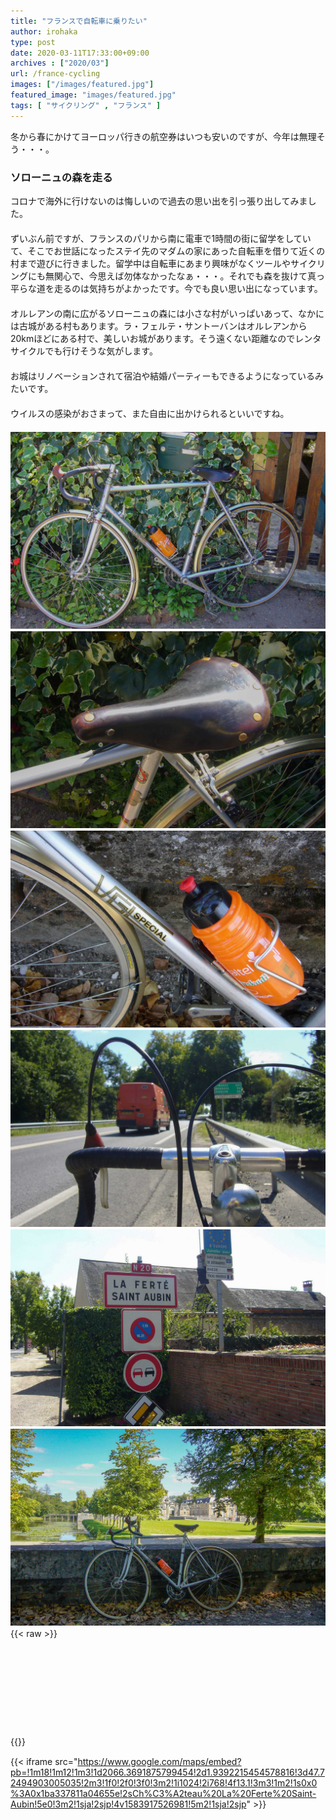 ```yaml
---
title: "フランスで自転車に乗りたい"
author: irohaka
type: post
date: 2020-03-11T17:33:00+09:00
archives : ["2020/03"]
url: /france-cycling
images: ["/images/featured.jpg"]
featured_image: "images/featured.jpg"
tags: [ "サイクリング" , "フランス" ]
---
```


冬から春にかけてヨーロッパ行きの航空券はいつも安いのですが、今年は無理そう・・・。
<!--more-->


### ソローニュの森を走る
コロナで海外に行けないのは悔しいので過去の思い出を引っ張り出してみました。  
　  
ずいぶん前ですが、フランスのパリから南に電車で1時間の街に留学をしていて、そこでお世話になったステイ先のマダムの家にあった自転車を借りて近くの村まで遊びに行きました。留学中は自転車にあまり興味がなくツールやサイクリングにも無関心で、今思えば勿体なかったなぁ・・・。それでも森を抜けて真っ平らな道を走るのは気持ちがよかったです。今でも良い思い出になっています。  
　  
オルレアンの南に広がるソローニュの森には小さな村がいっぱいあって、なかには古城がある村もあります。ラ・フェルテ・サントーバンはオルレアンから20kmほどにある村で、美しいお城があります。そう遠くない距離なのでレンタサイクルでも行けそうな気がします。  
　  
お城はリノベーションされて宿泊や結婚パーティーもできるようになっているみたいです。  
　　  
ウイルスの感染がおさまって、また自由に出かけられるといいですね。　　  
　  
![借りたロードバイク](images/2020-0311-01.jpg)
　　  
![サドルは年季が入ってました。](images/2020-0311-02.jpg)
　   
![ビルダーさんに作ってもらったらしいです。](images/2020-0311-03.jpg)
　　  
![途中国道20号へ出ました。](images/2020-0311-04.jpg)
　　  
![あっという間に到着](images/2020-0311-05.jpg)
　　  
![背景にお城が写っています。](images/2020-0311-06.jpg)
　    
{{< raw >}}
<div class="iframely-embed"><div class="iframely-responsive" style="height: 140px; padding-bottom: 0;"><a href="https://www.chateau-ferte.com/" data-iframely-url="//cdn.iframe.ly/6mypN47"></a></div></div><script async src="//cdn.iframe.ly/embed.js" charset="utf-8"></script>
{{</ raw >}}
　  

{{< iframe src="https://www.google.com/maps/embed?pb=!1m18!1m12!1m3!1d2066.3691875799454!2d1.9392215454578816!3d47.72494903005035!2m3!1f0!2f0!3f0!3m2!1i1024!2i768!4f13.1!3m3!1m2!1s0x0%3A0x1ba337811a04655e!2sCh%C3%A2teau%20La%20Ferte%20Saint-Aubin!5e0!3m2!1sja!2sjp!4v1583917526981!5m2!1sja!2sjp" >}}

